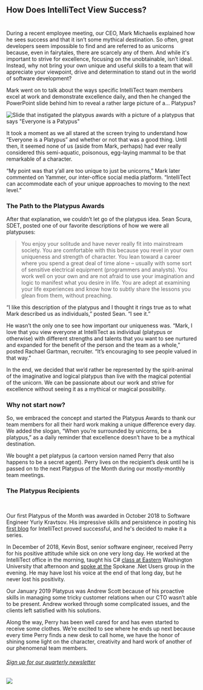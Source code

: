 

## How Does IntelliTect View Success?
#

During a recent employee meeting, our CEO, Mark Michaelis explained how he sees success and that it isn’t some mythical destination. So often, great developers seem impossible to find and are referred to as unicorns because, even in fairytales, there are scarcely any of them. And while it's important to strive for excellence, focusing on the unobtainable, isn’t ideal. Instead, why not bring your own unique and useful skills to a team that will appreciate your viewpoint, drive and determination to stand out in the world of software development?

Mark went on to talk about the ways specific IntelliTect team members excel at work and demonstrate excellence daily, and then he changed the PowerPoint slide behind him to reveal a rather large picture of a… Platypus?

![Slide that instigated the platypus awards with a picture of a platypus that says "Everyone is a Patypus"](https://intellitect.com/wp-content/uploads/2019/02/Platypus-slide-new.jpg "Why We Celebrate the Platypus Awards")

It took a moment as we all stared at the screen trying to understand how “Everyone is a Platypus” and whether or not that was a good thing. Until then, it seemed none of us (aside from Mark, perhaps) had ever really considered this semi-aquatic, poisonous, egg-laying mammal to be that remarkable of a character.

“My point was that y’all are too unique to just be unicorns,” Mark later commented on Yammer, our inter-office social media platform. “IntelliTect can accommodate each of your unique approaches to moving to the next level.”

### The Path to the Platypus Awards

After that explanation, we couldn’t let go of the platypus idea. Sean Scura, SDET, posted one of our favorite descriptions of how we were all platypuses:

> You enjoy your solitude and have never really fit into mainstream society. You are comfortable with this because you revel in your own uniqueness and strength of character. You lean toward a career where you spend a great deal of time alone – usually with some sort of sensitive electrical equipment (programmers and analysts). You work well on your own and are not afraid to use your imagination and logic to manifest what you desire in life. You are adept at examining your life experiences and know how to subtly share the lessons you glean from them, without preaching.

“I like this description of the platypus and I thought it rings true as to what Mark described us as individuals,” posted Sean. “I see it.”

He wasn’t the only one to see how important our uniqueness was. “Mark, I love that you view everyone at IntelliTect as individual (platypus or otherwise) with different strengths and talents that you want to see nurtured and expanded for the benefit of the person and the team as a whole,” posted Rachael Gartman, recruiter. “It’s encouraging to see people valued in that way.”



In the end, we decided that we’d rather be represented by the spirit-animal of the imaginative and logical platypus than live with the magical potential of the unicorn. We can be passionate about our work and strive for excellence without seeing it as a mythical or magical possibility.

### Why not start now?

So, we embraced the concept and started the Platypus Awards to thank our team members for all their hard work making a unique difference every day. We added the slogan, “When you’re surrounded by unicorns, be a platypus,” as a daily reminder that excellence doesn’t have to be a mythical destination.

We bought a pet platypus (a cartoon version named Perry that also happens to be a secret agent). Perry lives on the recipient’s desk until he is passed on to the next Platypus of the Month during our mostly-monthly team meetings.

### The Platypus Recipients

 



Our first Platypus of the Month was awarded in October 2018 to Software Engineer Yuriy Kravtsov. His impressive skills and persistence in posting his [first blog](https://intellitect.com/quickly-configure-asp-net-core-api-to-work-with-vue-cli-3/) for IntelliTect proved successful, and he's decided to make it a series.



In December of 2018, Kevin Bost, senior software engineer, received Perry for his positive attitude while sick on one very long day. He worked at the IntelliTect office in the morning, taught his C# [class at Eastern](https://intellitect.com/intellitect-today-teaching-at-eastern/) Washington University that afternoon and [spoke at the](https://intellitect.com/xamarin-forms-video/) Spokane .Net Users group in the evening. He may have lost his voice at the end of that long day, but he never lost his positivity.



Our January 2019 Platypus was Andrew Scott because of his proactive skills in managing some tricky customer relations when our CTO wasn’t able to be present. Andrew worked through some complicated issues, and the clients left satisfied with his solutions.

Along the way, Perry has been well cared for and has even started to receive some clothes. We’re excited to see where he ends up next because every time Perry finds a new desk to call home, we have the honor of shining some light on the character, creativity and hard work of another of our phenomenal team members.

###### [Sign up for our quarterly newsletter](https://bit.ly/2Nhro9T)

[![](https://intellitect.com/wp-content/uploads/2017/07/Click-here-to-sign-up-1-300x69.jpg)](https://bit.ly/2Nhro9T "Why We Celebrate the Platypus Awards")
